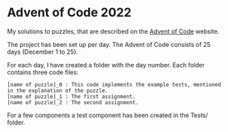 # Advent of Code 2022

My solutions to puzzles, that are described on the [Advent of Code](https://adventofcode.com/2022) website.

The project has been set up per day. The Advent of Code consists of 25 days (December 1 to 25).

For each day, I have created a folder with the day number. Each folder contains three code files:

    [name of puzzle]_0 : This code implements the example tests, mentioned in the explanation of the puzzle.
    [name of puzzle]_1 : The first assignment.
    [name of puzzle]_2 : The second assignment.

For a few components a test component has been created in the Tests/ folder.
